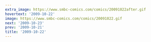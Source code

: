 ```yaml
---
extra_image: https://www.smbc-comics.com/comics/20091022after.gif
hovertext: '2009-10-22'
image: https://www.smbc-comics.com/comics/20091022.gif
next: '2009-10-23'
prev: '2009-10-21'
title: '2009-10-22'
---
```

